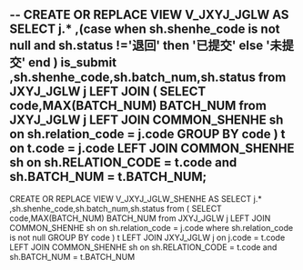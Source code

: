 --
CREATE OR REPLACE VIEW V_JXYJ_JGLW AS 
SELECT j.*
,(case when sh.shenhe_code is not null and sh.status !='退回' then '已提交' else '未提交' end ) is_submit
,sh.shenhe_code,sh.batch_num,sh.status
from JXYJ_JGLW j 
LEFT JOIN (
	SELECT code,MAX(BATCH_NUM) BATCH_NUM
	from JXYJ_JGLW j
	LEFT JOIN COMMON_SHENHE sh on sh.relation_code = j.code
	GROUP BY code
 ) t on t.code = j.code
LEFT JOIN COMMON_SHENHE sh on sh.RELATION_CODE = t.code and sh.BATCH_NUM = t.BATCH_NUM;
--
CREATE OR REPLACE VIEW V_JXYJ_JGLW_SHENHE AS 
SELECT j.*
,sh.shenhe_code,sh.batch_num,sh.status
from (
	SELECT code,MAX(BATCH_NUM) BATCH_NUM
	from JXYJ_JGLW j
	LEFT JOIN COMMON_SHENHE sh on sh.relation_code = j.code
	where sh.relation_code is not null
	GROUP BY code
 ) t 
LEFT JOIN JXYJ_JGLW j on j.code = t.code
LEFT JOIN COMMON_SHENHE sh on sh.RELATION_CODE = t.code and sh.BATCH_NUM = t.BATCH_NUM
